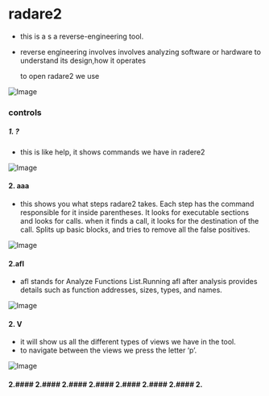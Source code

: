 # radare2
- this is a s a reverse-engineering tool.
- reverse engineering involves involves analyzing software or hardware to understand its design,how it operates

  to open radare2 we use
  
![Image](https://github.com/user-attachments/assets/363cea7b-ae42-4191-a6ac-847f80e33f04)

### controls
##### 1. ?
- this is like help, it shows commands we have in radere2

![Image](https://github.com/user-attachments/assets/2e5f5ab5-5c9b-4741-b352-78a63c86031c)

#### 2. aaa
- this shows you what steps radare2 takes. Each step has the command responsible for it inside parentheses. It looks for executable sections and looks for calls. when it finds a call, it looks for the destination of the call. Splits up basic blocks, and tries to remove all the false positives.

![Image](https://github.com/user-attachments/assets/c3843d71-c326-4e18-81f0-989be7072ec9)

#### 2.afl

- afl stands for Analyze Functions List.Running afl after analysis provides details such as function addresses, sizes, types, and names.

![Image](https://github.com/user-attachments/assets/bb0e7f49-0ef5-4c9b-abe2-a69f8a4e7234)
  
#### 2. V
- it will show us all the different types of views we have in the tool.
- to navigate between the views we press the letter ‘p’.

![Image](https://github.com/user-attachments/assets/545b112c-722b-4574-85e6-97c876c72208)

#### 2.#### 2.#### 2.#### 2.#### 2.#### 2.#### 2.#### 2.
